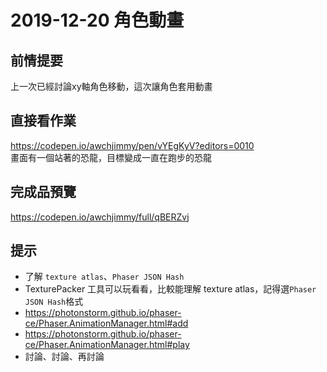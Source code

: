 # 2019-12-20 角色動畫

## 前情提要
上一次已經討論xy軸角色移動，這次讓角色套用動畫

## 直接看作業
https://codepen.io/awchjimmy/pen/vYEgKyV?editors=0010  
畫面有一個站著的恐龍，目標變成一直在跑步的恐龍

## 完成品預覽
https://codepen.io/awchjimmy/full/qBERZvj

## 提示
- 了解 `texture atlas`、`Phaser JSON Hash`
- TexturePacker 工具可以玩看看，比較能理解 texture atlas，記得選`Phaser JSON Hash`格式
- https://photonstorm.github.io/phaser-ce/Phaser.AnimationManager.html#add
- https://photonstorm.github.io/phaser-ce/Phaser.AnimationManager.html#play
- 討論、討論、再討論
